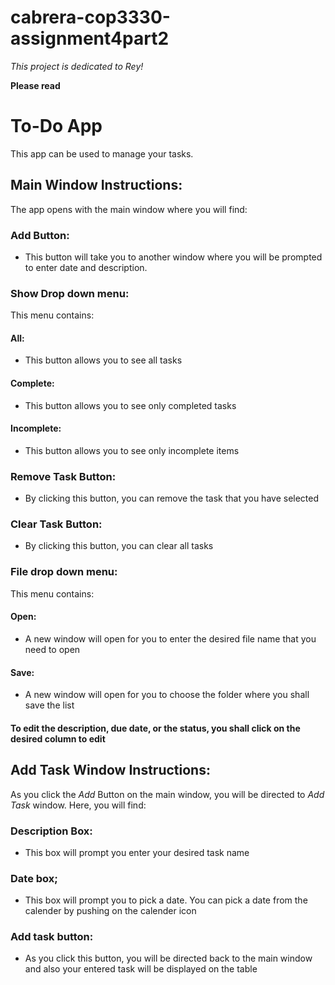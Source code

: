 # cabrera-cop3330-assignment4part2

*This project is dedicated to Rey!*

**Please read**

# To-Do App
This app can be used to manage your tasks.

## Main Window Instructions: 
The app opens with the main window where you will find:
### Add Button:
  * This button will take you to another window where you will be prompted to enter date and description.
### Show Drop down menu:
  This menu contains:
  #### All:
   * This button allows you to see all tasks
  #### Complete:
   * This button allows you to see only completed tasks
  #### Incomplete:
   * This button allows you to see only incomplete items 
### Remove Task Button:
  * By clicking this button, you can remove the task that you have selected
### Clear Task Button:
  * By clicking this button, you can clear all tasks
### File drop down menu:
  This menu contains:
   #### Open:
   * A new window will open for you to enter the desired file name that you need to open 
   #### Save:
   * A new window will open for you to choose the folder where you shall save the list


#### To edit the description, due date, or the status, you shall click on the desired column to edit 

## Add Task Window Instructions:
As you click the *Add* Button on the main window, you will be directed to *Add Task* window.
Here, you will find:
### Description Box:
 * This box will prompt you enter your desired task name
### Date box;
 * This box will prompt you to pick a date. You can pick a date from the calender by pushing on the calender icon
### Add task button:
 * As you click this button, you will be directed back to the main window and also your entered task will be displayed on the table

